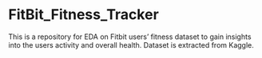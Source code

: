 # FitBit_Fitness_Tracker
This is a repository for EDA on Fitbit users’ fitness dataset to gain insights into the users activity and overall health. Dataset is extracted from Kaggle.
